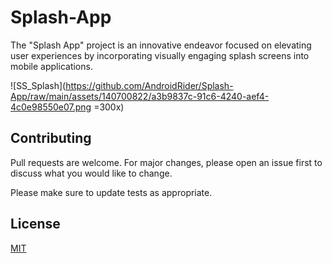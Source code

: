 # Splash-App

The "Splash App" project is an innovative endeavor focused on elevating user experiences by incorporating visually engaging splash screens into mobile applications.


![SS_Splash](https://github.com/AndroidRider/Splash-App/raw/main/assets/140700822/a3b9837c-91c6-4240-aef4-4c0e98550e07.png =300x)


## Contributing
Pull requests are welcome. For major changes, please open an issue first
to discuss what you would like to change.

Please make sure to update tests as appropriate.

## License

[MIT](https://choosealicense.com/licenses/mit/)
